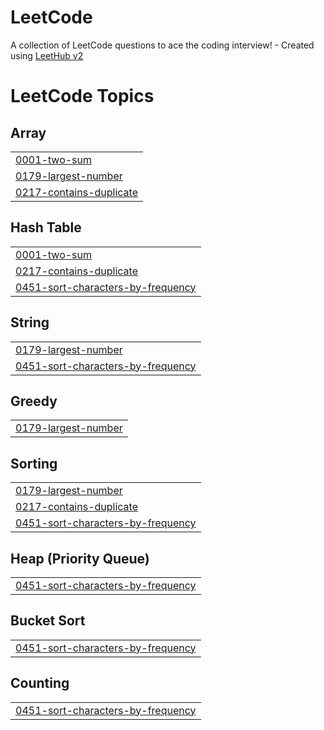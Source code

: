 # LeetCode
A collection of LeetCode questions to ace the coding interview! - Created using [LeetHub v2](https://github.com/arunbhardwaj/LeetHub-2.0)

<!---LeetCode Topics Start-->
# LeetCode Topics
## Array
|  |
| ------- |
| [0001-two-sum](https://github.com/antoniopater/LeetCode/tree/master/0001-two-sum) |
| [0179-largest-number](https://github.com/antoniopater/LeetCode/tree/master/0179-largest-number) |
| [0217-contains-duplicate](https://github.com/antoniopater/LeetCode/tree/master/0217-contains-duplicate) |
## Hash Table
|  |
| ------- |
| [0001-two-sum](https://github.com/antoniopater/LeetCode/tree/master/0001-two-sum) |
| [0217-contains-duplicate](https://github.com/antoniopater/LeetCode/tree/master/0217-contains-duplicate) |
| [0451-sort-characters-by-frequency](https://github.com/antoniopater/LeetCode/tree/master/0451-sort-characters-by-frequency) |
## String
|  |
| ------- |
| [0179-largest-number](https://github.com/antoniopater/LeetCode/tree/master/0179-largest-number) |
| [0451-sort-characters-by-frequency](https://github.com/antoniopater/LeetCode/tree/master/0451-sort-characters-by-frequency) |
## Greedy
|  |
| ------- |
| [0179-largest-number](https://github.com/antoniopater/LeetCode/tree/master/0179-largest-number) |
## Sorting
|  |
| ------- |
| [0179-largest-number](https://github.com/antoniopater/LeetCode/tree/master/0179-largest-number) |
| [0217-contains-duplicate](https://github.com/antoniopater/LeetCode/tree/master/0217-contains-duplicate) |
| [0451-sort-characters-by-frequency](https://github.com/antoniopater/LeetCode/tree/master/0451-sort-characters-by-frequency) |
## Heap (Priority Queue)
|  |
| ------- |
| [0451-sort-characters-by-frequency](https://github.com/antoniopater/LeetCode/tree/master/0451-sort-characters-by-frequency) |
## Bucket Sort
|  |
| ------- |
| [0451-sort-characters-by-frequency](https://github.com/antoniopater/LeetCode/tree/master/0451-sort-characters-by-frequency) |
## Counting
|  |
| ------- |
| [0451-sort-characters-by-frequency](https://github.com/antoniopater/LeetCode/tree/master/0451-sort-characters-by-frequency) |
<!---LeetCode Topics End-->